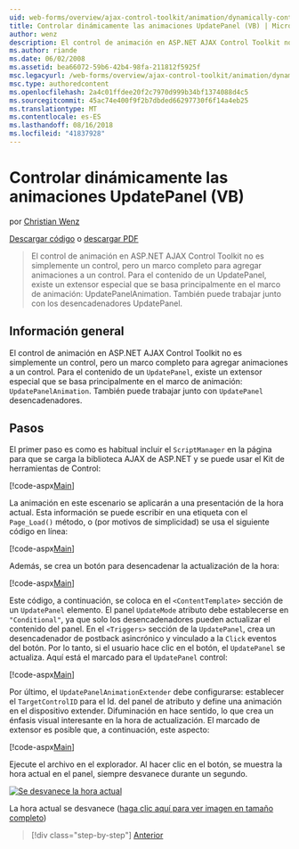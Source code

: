 ```yaml
---
uid: web-forms/overview/ajax-control-toolkit/animation/dynamically-controlling-updatepanel-animations-vb
title: Controlar dinámicamente las animaciones UpdatePanel (VB) | Microsoft Docs
author: wenz
description: El control de animación en ASP.NET AJAX Control Toolkit no es simplemente un control, pero un marco completo para agregar animaciones a un control. Para el contenido de un...
ms.author: riande
ms.date: 06/02/2008
ms.assetid: bea66072-59b6-42b4-98fa-211812f5925f
msc.legacyurl: /web-forms/overview/ajax-control-toolkit/animation/dynamically-controlling-updatepanel-animations-vb
msc.type: authoredcontent
ms.openlocfilehash: 2a4c01ffdee20f2c7970d999b34bf1374088d4c5
ms.sourcegitcommit: 45ac74e400f9f2b7dbded66297730f6f14a4eb25
ms.translationtype: MT
ms.contentlocale: es-ES
ms.lasthandoff: 08/16/2018
ms.locfileid: "41837928"
---
```

<a name="dynamically-controlling-updatepanel-animations-vb"></a>Controlar dinámicamente las animaciones UpdatePanel (VB)
====================
por [Christian Wenz](https://github.com/wenz)

[Descargar código](http://download.microsoft.com/download/9/3/f/93f8daea-bebd-4821-833b-95205389c7d0/UpdatePanelAnimation2.vb.zip) o [descargar PDF](http://download.microsoft.com/download/b/6/a/b6ae89ee-df69-4c87-9bfb-ad1eb2b23373/updatepanelanimation2VB.pdf)

> El control de animación en ASP.NET AJAX Control Toolkit no es simplemente un control, pero un marco completo para agregar animaciones a un control. Para el contenido de un UpdatePanel, existe un extensor especial que se basa principalmente en el marco de animación: UpdatePanelAnimation. También puede trabajar junto con los desencadenadores UpdatePanel.


## <a name="overview"></a>Información general

El control de animación en ASP.NET AJAX Control Toolkit no es simplemente un control, pero un marco completo para agregar animaciones a un control. Para el contenido de un `UpdatePanel`, existe un extensor especial que se basa principalmente en el marco de animación: `UpdatePanelAnimation`. También puede trabajar junto con `UpdatePanel` desencadenadores.

## <a name="steps"></a>Pasos

El primer paso es como es habitual incluir el `ScriptManager` en la página para que se carga la biblioteca AJAX de ASP.NET y se puede usar el Kit de herramientas de Control:


[!code-aspx[Main](dynamically-controlling-updatepanel-animations-vb/samples/sample1.aspx)]

La animación en este escenario se aplicarán a una presentación de la hora actual. Esta información se puede escribir en una etiqueta con el `Page_Load()` método, o (por motivos de simplicidad) se usa el siguiente código en línea:


[!code-aspx[Main](dynamically-controlling-updatepanel-animations-vb/samples/sample2.aspx)]

Además, se crea un botón para desencadenar la actualización de la hora:


[!code-aspx[Main](dynamically-controlling-updatepanel-animations-vb/samples/sample3.aspx)]

Este código, a continuación, se coloca en el `<ContentTemplate>` sección de un `UpdatePanel` elemento. El panel `UpdateMode` atributo debe establecerse en `"Conditional"`, ya que solo los desencadenadores pueden actualizar el contenido del panel. En el `<Triggers>` sección de la `UpdatePanel`, crea un desencadenador de postback asincrónico y vinculado a la `Click` eventos del botón. Por lo tanto, si el usuario hace clic en el botón, el `UpdatePanel` se actualiza. Aquí está el marcado para el `UpdatePanel` control:


[!code-aspx[Main](dynamically-controlling-updatepanel-animations-vb/samples/sample4.aspx)]

Por último, el `UpdatePanelAnimationExtender` debe configurarse: establecer el `TargetControlID` para el Id. del panel de atributo y define una animación en el dispositivo extender. Difuminación en hace sentido, lo que crea un énfasis visual interesante en la hora de actualización. El marcado de extensor es posible que, a continuación, este aspecto:


[!code-aspx[Main](dynamically-controlling-updatepanel-animations-vb/samples/sample5.aspx)]

Ejecute el archivo en el explorador. Al hacer clic en el botón, se muestra la hora actual en el panel, siempre desvanece durante un segundo.


[![Se desvanece la hora actual](dynamically-controlling-updatepanel-animations-vb/_static/image2.png)](dynamically-controlling-updatepanel-animations-vb/_static/image1.png)

La hora actual se desvanece ([haga clic aquí para ver imagen en tamaño completo](dynamically-controlling-updatepanel-animations-vb/_static/image3.png))

> [!div class="step-by-step"]
> [Anterior](animating-an-updatepanel-control-vb.md)
